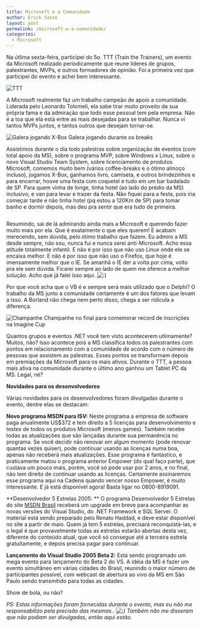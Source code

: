 ```yaml
---
title: Microsoft e a Comunidade
author: Erick Sasse
layout: post
permalink: /microsoft-e-a-comunidade/
categories:
  - Microsoft
---
```

Na &uacute;tlima sexta-feira, participei do 5o. TTT (Train the Trainers), um evento da Microsoft realizado periodicamente que reune l&iacute;deres de grupos, palestrantes, MVPs, e outros formadores de opini&atilde;o. Foi a primeira vez que participei do evento e achei bem interessante.

<img src="http://photos5.flickr.com/10003218_41e11a13e3_m.jpg" title="TTT" border="0" />

A Microsoft realmente faz um trabalho campe&atilde;o de apoio a comunidade. Liderada pelo Leonardo Tolomeli, ela sabe tirar muito proveito da sua pr&oacute;pria fama e da admira&ccedil;&atilde;o que todo esse pessoal tem pela empresa. N&atilde;o &eacute; a toa que ela est&aacute; entre as mais desejadas para se trabalhar. Nunca vi tantos MVPs juntos, e tantos outros que desejam tornar-se.

<img src="http://photos8.flickr.com/10003703_e3237c6638_m.jpg" title="Galera jogando X-Box" border="0" />  
Galera jogando durante os breaks

Assistimos durante o dia todo palestras sobre organiza&ccedil;&atilde;o de eventos (com total apoio da MS), sobre o programa MVP, sobre Windows x Linux, sobre o novo Visual Studio Team System, sobre licenciamento de produtos Microsoft, comemos muito bem (v&aacute;rios coffee-breaks e o &oacute;timo almo&ccedil;o incluso), jogamos X-Box, ganhamos livro, camiseta, e outros brindezinhos e para encerrar, houve uma festa com coquetel e tudo em um bar badalado de SP. Para quem vinha de longe, tinha hotel (ao lado do pr&eacute;dio da MS) inclusivo, e van para levar e trazer da festa. N&atilde;o fiquei para a festa, pois iria come&ccedil;ar tarde e n&atilde;o tinha hotel (pq estou a 120Km de SP) para tomar banho e dormir depois, mas deu pra sentir que era tudo de primeira.

<img src="http://photos8.flickr.com/10003287_fb16724703.jpg" title="" border="0" />

Resumindo, sai de l&aacute; admirando ainda mais a Microsoft e querendo fazer muito mais por ela. Que &eacute; exatamente o que eles querem! E acabam merecendo, sem d&uacute;vida, pelo &oacute;timo trabalho que fazem. Eu admiro a MS desde sempre, n&atilde;o sou, nunca fui e nunca serei anti-Microsoft. Acho essa atitude totalmente infantil. E n&atilde;o &eacute; por isso que n&atilde;o uso Linux onde ele se encaixa melhor. E n&atilde;o &eacute; por isso que n&atilde;o uso o Firefox, que hoje &eacute; imensamente melhor que o IE. Se amanh&atilde; o IE der a volta por cima, volto pra ele sem d&uacute;vida. Ficarei sempre ao lado de quem me oferece a melhor solu&ccedil;&atilde;o. Acho que j&aacute; falei isso aqui. <img src="http://www.ericksasse.com.br/wp-includes/images/smilies/icon_smile.gif" alt=":)" class="wp-smiley" />

Por que voc&ecirc; acha que o VB &eacute; e sempre ser&aacute; mais utilizado que o Delphi? O trabalho da MS junto a comunidade certamente &eacute; um dos fatores que levam a isso. A Borland n&atilde;o chega nem perto disso, chega a ser rid&iacute;cula a diferen&ccedil;a.

<img src="http://photos6.flickr.com/10003509_51d0139041.jpg" title="Champanhe" border="0" />  
Champanhe no final para comemorar record de inscri&ccedil;&otilde;es na Imagine Cup

Quantos grupos e eventos .NET voc&ecirc; tem visto acontecerem utlimamente? Muitos, n&atilde;o? Isso acontece pois a MS classifica todos os palestrantes com pontos em relacionamento com a comunidade de acordo com o n&uacute;mero de pessoas que assistem as palestras. Esses pontos se transformam depois em premia&ccedil;&otilde;es da Microsoft para os mais ativos. Durante o TTT, a pessoa mais ativa na comunidade durante o &uacute;ltimo ano ganhou um Tablet PC da MS. Legal, n&eacute;?

**Novidades para os desenvolvedores**

V&aacute;rias novidades para os desenvolvedores foram divulgadas durante o evento, dentre elas se destacam:

**Novo programa MSDN para ISV:** Neste programa a empresa de software paga anualmente US$372 e tem direito a 5 licen&ccedil;as para desenvolvimento e testes de todos os produtos Microsoft (menos games). Tamb&eacute;m recebe todas as atualiza&ccedil;&otilde;es que s&atilde;o lan&ccedil;adas durante sua perman&ecirc;ncia no programa. Se voc&ecirc; decidir n&atilde;o renovar em algum momento (pode renovar quantas vezes quiser), pode continuar usando as licen&ccedil;as numa boa, apenas n&atilde;o receber&aacute; mais atualiza&ccedil;&otilde;es. Esse programa &eacute; fant&aacute;stico, e praticamente matou o programa anterior Empower (do qual fa&ccedil;o parte), que custava um pouco mais, por&eacute;m, voc&ecirc; s&oacute; pode usar por 2 anos, e no final, n&atilde;o tem direito de continuar usando as licen&ccedil;as. Certamente assinaremos esse programa aqui na Cadena quando vencer nosso Empower, &eacute; muito interessante. E j&aacute; est&aacute; dispon&iacute;vel agora! Basta ligar no 0800-8919091.

**Desenvolvedor 5 Estrelas 2005: ** O programa Desenvolvedor 5 Estrelas do site [MSDN Brasil][1] receber&aacute; um upgrade em breve para acompanhar as novas vers&otilde;es do Visual Studio, do .NET Framework e SQL Server. O material est&aacute; sendo preparado pelo Renato Haddad, e deve estar dispon&iacute;vel no site a partir de maio. Quem j&aacute; tem 5 estrelas, precisar&aacute; reconquist&aacute;-las, e o legal &eacute; que provavelmente todas as estrelas estar&atilde;o abertas desta vez, diferente do conte&uacute;do atual, que voc&ecirc; s&oacute; consegue at&eacute; a terceira estrela gratuitamente, e depois precisa pagar para continuar.

**Lan&ccedil;amento do Visual Studio 2005 Beta 2:** Est&aacute; sendo programado um mega evento para lan&ccedil;amento do Beta 2 do VS. A id&eacute;ia da MS &eacute; fazer um evento simult&acirc;neo em v&aacute;rias cidades do Brasil, reunindo o maior n&uacute;mero de participantes poss&iacute;vel, com webcast de abertura ao vivo da MS em S&atilde;o Paulo sendo transmitido para todas as cidades. 

Show de bola, ou n&atilde;o?

*PS: Estas informações foram fornecidas durante o evento, mas eu não me responsabilizo pela precisão das mesmas.. <img src="http://www.ericksasse.com.br/wp-includes/images/smilies/icon_smile.gif" alt=":)" class="wp-smiley" /> Também não me disseram que não podiam ser divulgadas, então aqui estão.*

 [1]: http://www.msdn.com.br